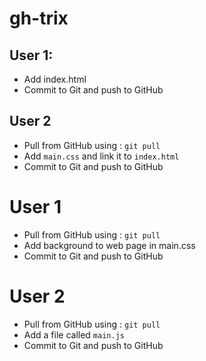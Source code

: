 # gh-trix

## User 1:

* Add index.html
* Commit to Git and push to GitHub

## User 2

* Pull from GitHub using : `git pull`
* Add `main.css` and link it to `index.html`
* Commit to Git and push to GitHub

# User 1

* Pull from GitHub using : `git pull`
* Add background to web page in main.css
* Commit to Git and push to GitHub

# User 2

* Pull from GitHub using : `git pull`
* Add a file called `main.js`
* Commit to Git and push to GitHub
